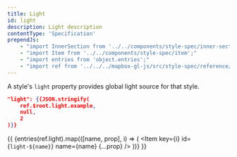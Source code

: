 ```yaml
---
title: Light
id: light
description: Light description
contentType: 'Specification'
prependJs:
    - "import InnerSection from '../../components/style-spec/inner-section';"
    - "import Item from '../../components/style-spec/item';"
    - "import entries from 'object.entries';"
    - "import ref from '../../../mapbox-gl-js/src/style-spec/reference/latest';"
---
```


A style's `light` property provides global light source for that style.

```json
"light": {{JSON.stringify(
    ref.$root.light.example,
    null,
    2
)}}
```

{{
<InnerSection>
    {entries(ref.light).map(([name, prop], i) => (
        <Item
            key={i}
            id={`light-${name}`}
            name={name}
            {...prop}
        />
    ))}
</InnerSection>
}}
